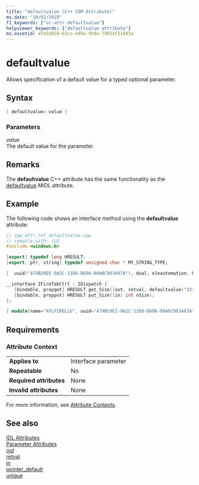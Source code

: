 ```yaml
---
title: "defaultvalue (C++ COM Attribute)"
ms.date: "10/02/2018"
f1_keywords: ["vc-attr.defaultvalue"]
helpviewer_keywords: ["defaultvalue attribute"]
ms.assetid: efa5d050-b2cc-4d9e-9b8e-79954f218d3a
---
```

# defaultvalue

Allows specification of a default value for a typed optional parameter.

## Syntax

```cpp
[ defaultvalue= value ]
```

### Parameters

*value*<br/>
The default value for the parameter.

## Remarks

The **defaultvalue** C++ attribute has the same functionality as the [defaultvalue](/windows/win32/Midl/defaultvalue) MIDL attribute.

## Example

The following code shows an interface method using the **defaultvalue** attribute:

```cpp
// cpp_attr_ref_defaultvalue.cpp
// compile with: /LD
#include <windows.h>

[export] typedef long HRESULT;
[export, ptr, string] typedef unsigned char * MY_STRING_TYPE;

[  uuid("479B29EE-9A2C-11D0-B696-00A0C903487A"), dual, oleautomation, helpstring("IFireTabCtrl Interface"), helpcontext(122), pointer_default(unique) ]

__interface IFireTabCtrl : IDispatch {
   [bindable, propget] HRESULT get_Size([out, retval, defaultvalue("33")] long *nSize);
   [bindable, propput] HRESULT put_Size([in] int nSize);
};

[ module(name="ATLFIRELib", uuid="479B29E1-9A2C-11D0-B696-00A0C903487A",    version="1.0", helpstring="ATLFire 1.0 Type Library") ];
```

## Requirements

### Attribute Context

|||
|-|-|
|**Applies to**|Interface parameter|
|**Repeatable**|No|
|**Required attributes**|None|
|**Invalid attributes**|None|

For more information, see [Attribute Contexts](cpp-attributes-com-net.md#contexts).

## See also

[IDL Attributes](idl-attributes.md)<br/>
[Parameter Attributes](parameter-attributes.md)<br/>
[out](out-cpp.md)<br/>
[retval](retval.md)<br/>
[in](in-cpp.md)<br/>
[pointer_default](pointer-default.md)<br/>
[unique](unique-cpp.md)